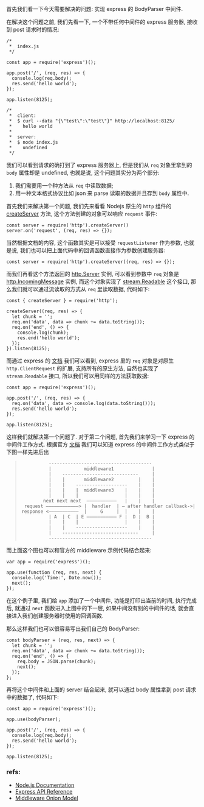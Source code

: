 首先我们看一下今天需要解决的问题: 实现 express 的 BodyParser 中间件.

在解决这个问题之前, 我们先看一下, 一个不带任何中间件的 express 服务器, 接收到 post 请求时的情况:

    /*
     *  index.js
     */

    const app = require('express')();

    app.post('/', (req, res) => {
      console.log(req.body);
      res.send('hello world');
    });

    app.listen(8125);

    /*
     *  client:
     *  $ curl --data "{\"test\":\"test\"}" http://localhost:8125/
     *    hello world
     *
     *  server:
     *  $ node index.js
     *    undefined
     */


我们可以看到请求的确打到了 express 服务器上, 但是我们从 `req` 对象里拿到的 `body` 属性却是 undefined, 也就是说, 这个问题其实分为两个部分:

1. 我们需要用一个种方法从 `req` 中读取数据;
2. 用一种文本格式协议比如 json 来 parse 读取的数据并且存到 `body` 属性中.

首先我们来解决第一个问题, 我们先来看看 Nodejs 原生的 `http` 组件的 [createServer](https://nodejs.org/api/http.html#http_http_createserver_requestlistener) 方法, 这个方法创建的对象可以响应 `request` 事件:

    const server = require('http').createServer()
    server.on('request', (req, res) => {});

当然根据文档的内容, 这个函数其实是可以接受 `requestListener` 作为参数, 也就是说, 我们也可以把上面代码中的回调函数直接作为参数创建服务器:

    const server = require('http').createServer((req, res) => {});

而我们再看这个方法返回的 [http.Server](https://nodejs.org/api/http.html#http_class_http_server) 实例, 可以看到参数中 `req` 对象是 [http.IncomingMessage](https://nodejs.org/api/http.html#http_class_http_incomingmessage) 实例, 而这个对象实现了 [stream.Readable](https://nodejs.org/api/stream.html#stream_class_stream_readable) 这个接口, 那么我们就可以通过流读取的方式从 `req` 里读取数据, 代码如下:

    const { createServer } = require('http');

    createServer((req, res) => {
      let chunk = '';
      req.on('data', data => chunk += data.toString());
      req.on('end', () => {
        console.log(chunk);
        res.end('hello world');
      });
    }).listen(8125);

而通过 express 的 [文档](http://expressjs.com/en/4x/api.html#req) 我们可以看到, express 里的 `req` 对象是对原生 `http.ClientRequest` 的扩展, 支持所有的原生方法, 自然也实现了 `stream.Readable` 接口, 所以我们可以用同样的方法获取数据:

    const app = require('express')();

    app.post('/', (req, res) => {
      req.on('data', data => console.log(data.toString()));
      res.send('hello world');
    });

    app.listen(8125);

这样我们就解决第一个问题了. 对于第二个问题, 首先我们来学习一下 express 的中间件工作方式. 根据官方 [文档](http://expressjs.com/en/guide/using-middleware.html) 我们可以知道 express 的中间件工作方式类似于下图一样先进后出


>               --------------------------------------
>               |            middleware1              |
>               |    ----------------------------     |
>               |    |       middleware2         |    |
>               |    |    -------------------    |    |
>               |    |    |  middleware3    |    |    |
>               |    |    |                 |    |    |
>             next next next  ———————————   |    |    |
>      request ————————————> |  handler  | — after handler callback->|
>     response <———————————  |     G     |  |    |    |
>               | A  | C  | E ——————————— F |  D |  B |
>               |    |    |                 |    |    |
>               |    |    -------------------    |    |
>               |    ----------------------------     |
>               --------------------------------------

而上面这个图也可以和官方的 middleware 示例代码结合起来:

    var app = require('express')();

    app.use(function (req, res, next) {
      console.log('Time:', Date.now());
      next();
    });

在这个例子里, 我们给 `app` 添加了一个中间件, 功能是打印出当前的时间, 执行完成后, 就通过 `next` 函数进入上图中的下一层, 如果中间没有别的中间件的话, 就会直接进入我们创建服务器时使用的回调函数.

那么这样我们也可以很容易写出我们自己的 BodyParser:

    const bodyParser = (req, res, next) => {
      let chunk = '';
      req.on('data', data => chunk += data.toString());
      req.on('end', () => {
        req.body = JSON.parse(chunk);
        next();
      });
    };

再将这个中间件和上面的 server 结合起来, 就可以通过 body 属性拿到 post 请求中的数据了, 代码如下:

    const app = require('express')();

    app.use(bodyParser);

    app.post('/', (req, res) => {
      console.log(req.body);
      res.send('hello world');
    });

    app.listen(8125);



### refs:

- [Node.js Documentation](https://nodejs.org/api/)
- [Express API Reference](http://expressjs.com/en/4x/api.html)
- [Middleware Onion Model](https://github.com/kenberkeley/redux-simple-tutorial/blob/master/middleware-onion-model.md)